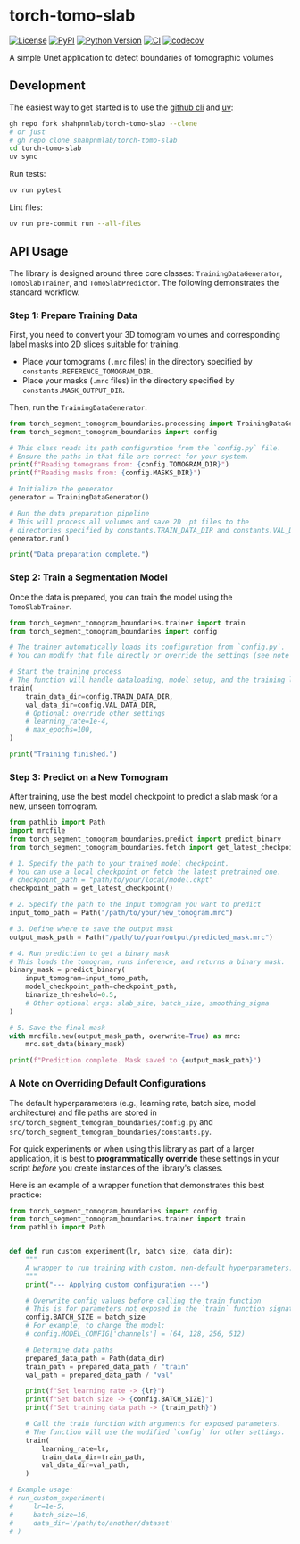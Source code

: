 # torch-tomo-slab

[![License](https://img.shields.io/pypi/l/torch-tomo-slab.svg?color=green)](https://github.com/shahpnmlab/torch-tomo-slab/raw/main/LICENSE)
[![PyPI](https://img.shields.io/pypi/v/torch-tomo-slab.svg?color=green)](https://pypi.org/project/torch-tomo-slab)
[![Python Version](https://img.shields.io/pypi/pyversions/torch-tomo-slab.svg?color=green)](https://python.org)
[![CI](https://github.com/shahpnmlab/torch-tomo-slab/actions/workflows/ci.yml/badge.svg)](https://github.com/shahpnmlab/torch-tomo-slab/actions/workflows/ci.yml)
[![codecov](https://codecov.io/gh/shahpnmlab/torch-tomo-slab/branch/main/graph/badge.svg)](https://codecov.io/gh/shahpnmlab/torch-tomo-slab)

A simple Unet application to detect boundaries of tomographic volumes

## Development

The easiest way to get started is to use the [github cli](https://cli.github.com)
and [uv](https://docs.astral.sh/uv/getting-started/installation/):

```sh
gh repo fork shahpnmlab/torch-tomo-slab --clone
# or just
# gh repo clone shahpnmlab/torch-tomo-slab
cd torch-tomo-slab
uv sync
```

Run tests:

```sh
uv run pytest
```

Lint files:

```sh
uv run pre-commit run --all-files
```

## API Usage

The library is designed around three core classes: `TrainingDataGenerator`, `TomoSlabTrainer`, and `TomoSlabPredictor`. The following demonstrates the standard workflow.

### Step 1: Prepare Training Data

First, you need to convert your 3D tomogram volumes and corresponding label masks into 2D slices suitable for training.

-   Place your tomograms (`.mrc` files) in the directory specified by `constants.REFERENCE_TOMOGRAM_DIR`.
-   Place your masks (`.mrc` files) in the directory specified by `constants.MASK_OUTPUT_DIR`.

Then, run the `TrainingDataGenerator`.

```python
from torch_segment_tomogram_boundaries.processing import TrainingDataGenerator
from torch_segment_tomogram_boundaries import config

# This class reads its path configuration from the `config.py` file.
# Ensure the paths in that file are correct for your system.
print(f"Reading tomograms from: {config.TOMOGRAM_DIR}")
print(f"Reading masks from: {config.MASKS_DIR}")

# Initialize the generator
generator = TrainingDataGenerator()

# Run the data preparation pipeline
# This will process all volumes and save 2D .pt files to the
# directories specified by constants.TRAIN_DATA_DIR and constants.VAL_DATA_DIR.
generator.run()

print("Data preparation complete.")
```

### Step 2: Train a Segmentation Model

Once the data is prepared, you can train the model using the `TomoSlabTrainer`.

```python
from torch_segment_tomogram_boundaries.trainer import train
from torch_segment_tomogram_boundaries import config

# The trainer automatically loads its configuration from `config.py`.
# You can modify that file directly or override the settings (see note below).

# Start the training process
# The function will handle dataloading, model setup, and the training loop.
train(
    train_data_dir=config.TRAIN_DATA_DIR,
    val_data_dir=config.VAL_DATA_DIR,
    # Optional: override other settings
    # learning_rate=1e-4,
    # max_epochs=100,
)

print("Training finished.")
```

### Step 3: Predict on a New Tomogram

After training, use the best model checkpoint to predict a slab mask for a new, unseen tomogram.

```python
from pathlib import Path
import mrcfile
from torch_segment_tomogram_boundaries.predict import predict_binary
from torch_segment_tomogram_boundaries.fetch import get_latest_checkpoint

# 1. Specify the path to your trained model checkpoint.
# You can use a local checkpoint or fetch the latest pretrained one.
# checkpoint_path = "path/to/your/local/model.ckpt"
checkpoint_path = get_latest_checkpoint()

# 2. Specify the path to the input tomogram you want to predict
input_tomo_path = Path("/path/to/your/new_tomogram.mrc")

# 3. Define where to save the output mask
output_mask_path = Path("/path/to/your/output/predicted_mask.mrc")

# 4. Run prediction to get a binary mask
# This loads the tomogram, runs inference, and returns a binary mask.
binary_mask = predict_binary(
    input_tomogram=input_tomo_path,
    model_checkpoint_path=checkpoint_path,
    binarize_threshold=0.5,
    # Other optional args: slab_size, batch_size, smoothing_sigma
)

# 5. Save the final mask
with mrcfile.new(output_mask_path, overwrite=True) as mrc:
    mrc.set_data(binary_mask)

print(f"Prediction complete. Mask saved to {output_mask_path}")

```

### A Note on Overriding Default Configurations

The default hyperparameters (e.g., learning rate, batch size, model architecture) and file paths are stored in `src/torch_segment_tomogram_boundaries/config.py` and `src/torch_segment_tomogram_boundaries/constants.py`.

For quick experiments or when using this library as part of a larger application, it is best to **programmatically override** these settings in your script *before* you create instances of the library's classes.

Here is an example of a wrapper function that demonstrates this best practice:

```python
from torch_segment_tomogram_boundaries import config
from torch_segment_tomogram_boundaries.trainer import train
from pathlib import Path


def def run_custom_experiment(lr, batch_size, data_dir):
    """
    A wrapper to run training with custom, non-default hyperparameters.
    """
    print("--- Applying custom configuration ---")

    # Overwrite config values before calling the train function
    # This is for parameters not exposed in the `train` function signature.
    config.BATCH_SIZE = batch_size
    # For example, to change the model:
    # config.MODEL_CONFIG['channels'] = (64, 128, 256, 512)

    # Determine data paths
    prepared_data_path = Path(data_dir)
    train_path = prepared_data_path / "train"
    val_path = prepared_data_path / "val"

    print(f"Set learning rate -> {lr}")
    print(f"Set batch size -> {config.BATCH_SIZE}")
    print(f"Set training data path -> {train_path}")

    # Call the train function with arguments for exposed parameters.
    # The function will use the modified `config` for other settings.
    train(
        learning_rate=lr,
        train_data_dir=train_path,
        val_data_dir=val_path,
    )

# Example usage:
# run_custom_experiment(
#     lr=1e-5,
#     batch_size=16,
#     data_dir='/path/to/another/dataset'
# )
```